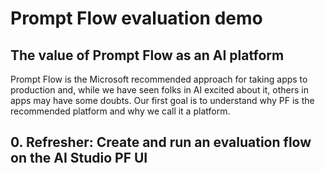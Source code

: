 # Prompt Flow evaluation demo
## The value of Prompt Flow as an AI platform
Prompt Flow is the Microsoft recommended approach for taking apps to production and, while we have seen folks in AI excited about it, others in apps may have some doubts. Our first goal is to understand why PF is the recommended platform and why we call it a platform.
## 0. Refresher: Create and run an evaluation flow on the AI Studio PF UI
